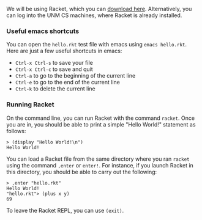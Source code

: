 We will be using Racket, which you can [download here](https://racket-lang.org/download/). Alternatively, you can log into the UNM CS machines, where Racket is already installed.

### Useful emacs shortcuts

You can open the `hello.rkt` test file with emacs using `emacs hello.rkt`. Here are just a few useful shortcuts in emacs:
- `Ctrl-x Ctrl-s` to save your file
- `Ctrl-x Ctrl-c` to save and quit
- `Ctrl-a` to go to the beginning of the current line
- `Ctrl-e` to go to the end of the current line
- `Ctrl-k` to delete the current line

### Running Racket

On the command line, you can run Racket with the command `racket`. Once you are in, you should be able to print a simple "Hello World!" statement as follows:
```
> (display "Hello World!\n")
Hello World!
```
You can load a Racket file from the same directory where you ran `racket` using the command `,enter` or `enter!`. For instance, if you launch Racket in this directory, you should be able to carry out the following:
```
> ,enter "hello.rkt"
Hello World!
"hello.rkt"> (plus x y)
69  
```
To leave the Racket REPL, you can use `(exit)`.
